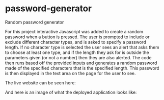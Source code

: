 # password-generator
Random password generator 

For this project interactive Javascript was added to create a random password when a button is pressed. The user is prompted to include or exclude different character types, and is asked to specify a password length. If no character type is selected the user sees an alert that asks them to choose at least one type, and if the length they ask for is outside the parameters given (or not a number) then they are also alerted. The code then runs based off the provided inputs and generates a random password made of the specified characters that is the specified length. This password is then displayed in the text area on the page for the user to see. 

The live website can be seen here:

And here is an image of what the deployed application looks like:

